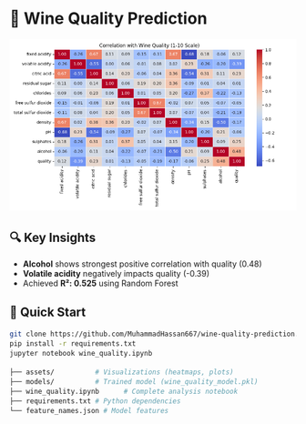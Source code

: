# 🍷 Wine Quality Prediction  
![Correlation Heatmap](assets/correlation_heatmap.png)  

## 🔍 Key Insights  
- **Alcohol** shows strongest positive correlation with quality (0.48)  
- **Volatile acidity** negatively impacts quality (-0.39)  
- Achieved **R²: 0.525** using Random Forest  

## 🚀 Quick Start  
```bash
git clone https://github.com/MuhammadHassan667/wine-quality-prediction.git
pip install -r requirements.txt
jupyter notebook wine_quality.ipynb

├── assets/          # Visualizations (heatmaps, plots)
├── models/          # Trained model (wine_quality_model.pkl)
├── wine_quality.ipynb      # Complete analysis notebook
├── requirements.txt # Python dependencies
└── feature_names.json # Model features

